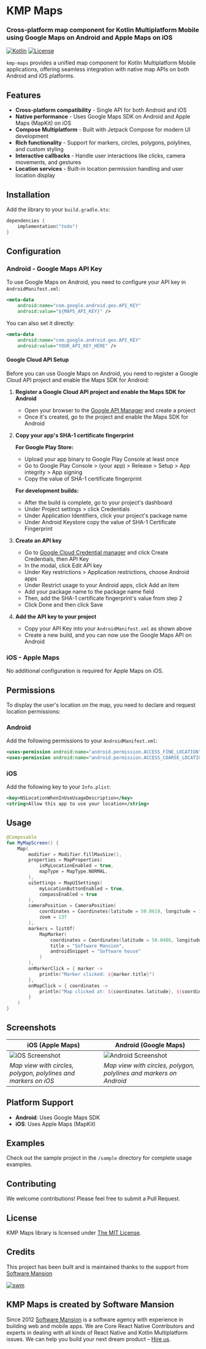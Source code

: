 # KMP Maps

### Cross-platform map component for Kotlin Multiplatform Mobile using Google Maps on Android and Apple Maps on iOS

[![Kotlin](https://img.shields.io/badge/Kotlin-2.2.20-blue.svg)](https://kotlinlang.org)
[![License](https://img.shields.io/badge/License-MIT-green.svg)](./LICENSE)

`kmp-maps` provides a unified map component for Kotlin Multiplatform Mobile applications, offering seamless integration with native map APIs on both Android and iOS platforms.

## Features

- **Cross-platform compatibility** - Single API for both Android and iOS
- **Native performance** - Uses Google Maps SDK on Android and Apple Maps (MapKit) on iOS
- **Compose Multiplatform** - Built with Jetpack Compose for modern UI development
- **Rich functionality** - Support for markers, circles, polygons, polylines, and custom styling
- **Interactive callbacks** - Handle user interactions like clicks, camera movements, and gestures
- **Location services** - Built-in location permission handling and user location display

## Installation

Add the library to your `build.gradle.kts`:

```kotlin
dependencies {
    implementation("todo")
}
```

## Configuration

### Android - Google Maps API Key

To use Google Maps on Android, you need to configure your API key in `AndroidManifest.xml`:

```xml
<meta-data
    android:name="com.google.android.geo.API_KEY"
    android:value="${MAPS_API_KEY}" />
```

You can also set it directly:
```xml
<meta-data
    android:name="com.google.android.geo.API_KEY"
    android:value="YOUR_API_KEY_HERE" />
```

#### Google Cloud API Setup

Before you can use Google Maps on Android, you need to register a Google Cloud API project and enable the Maps SDK for Android:

1. **Register a Google Cloud API project and enable the Maps SDK for Android**
   - Open your browser to the [Google API Manager](https://console.cloud.google.com/) and create a project
   - Once it's created, go to the project and enable the Maps SDK for Android

2. **Copy your app's SHA-1 certificate fingerprint**
   
   **For Google Play Store:**
   - Upload your app binary to Google Play Console at least once
   - Go to Google Play Console > (your app) > Release > Setup > App integrity > App signing
   - Copy the value of SHA-1 certificate fingerprint
   
   **For development builds:**
   - After the build is complete, go to your project's dashboard
   - Under Project settings > click Credentials
   - Under Application Identifiers, click your project's package name
   - Under Android Keystore copy the value of SHA-1 Certificate Fingerprint

3. **Create an API key**
   - Go to [Google Cloud Credential manager](https://console.cloud.google.com/apis/credentials) and click Create Credentials, then API Key
   - In the modal, click Edit API key
   - Under Key restrictions > Application restrictions, choose Android apps
   - Under Restrict usage to your Android apps, click Add an item
   - Add your package name to the package name field
   - Then, add the SHA-1 certificate fingerprint's value from step 2
   - Click Done and then click Save

4. **Add the API key to your project**
   - Copy your API Key into your `AndroidManifest.xml` as shown above
   - Create a new build, and you can now use the Google Maps API on Android

### iOS - Apple Maps

No additional configuration is required for Apple Maps on iOS.

## Permissions

To display the user's location on the map, you need to declare and request location permissions:

### Android

Add the following permissions to your `AndroidManifest.xml`:
```xml
<uses-permission android:name="android.permission.ACCESS_FINE_LOCATION" />
<uses-permission android:name="android.permission.ACCESS_COARSE_LOCATION" />
```

### iOS

Add the following key to your `Info.plist`:
```xml
<key>NSLocationWhenInUseUsageDescription</key>
<string>Allow this app to use your location</string>
```

## Usage

```kotlin
@Composable
fun MyMapScreen() {
    Map(
        modifier = Modifier.fillMaxSize(),
        properties = MapProperties(
            isMyLocationEnabled = true,
            mapType = MapType.NORMAL,
        ),
        uiSettings = MapUISettings(
            myLocationButtonEnabled = true,
            compassEnabled = true
        ),
        cameraPosition = CameraPosition(
            coordinates = Coordinates(latitude = 50.0619, longitude = 19.9373),
            zoom = 13f
        ),
        markers = listOf(
            MapMarker(
                coordinates = Coordinates(latitude = 50.0486, longitude = 19.9654),
                title = "Software Mansion",
                androidSnippet = "Software house"
            )
        ),
        onMarkerClick = { marker ->
            println("Marker clicked: ${marker.title}")
        },
        onMapClick = { coordinates ->
            println("Map clicked at: ${coordinates.latitude}, ${coordinates.longitude}")
        }
    )
}
```

## Screenshots

 | iOS (Apple Maps) | Android (Google Maps) |
|------------------|----------------------|
| ![iOS Screenshot](docs/screenshots/ios_preview.png) | ![Android Screenshot](docs/screenshots/android_preview.png) |
| *Map view with circles, polygon, polylines and markers on iOS* | *Map view with circles, polygon, polylines and markers on Android* |


## Platform Support

- **Android**: Uses Google Maps SDK
- **iOS**: Uses Apple Maps (MapKit)

## Examples

Check out the sample project in the `/sample` directory for complete usage examples.

## Contributing

We welcome contributions! Please feel free to submit a Pull Request.

## License

KMP Maps library is licensed under [The MIT License](./LICENSE).

## Credits

This project has been built and is maintained thanks to the support from [Software Mansion](https://swmansion.com)

[![swm](https://logo.swmansion.com/logo?color=white&variant=desktop&width=150&tag=kmp-maps-github 'Software Mansion')](https://swmansion.com)

## KMP Maps is created by Software Mansion

Since 2012 [Software Mansion](https://swmansion.com) is a software agency with experience in building web and mobile apps. We are Core React Native Contributors and experts in dealing with all kinds of React Native and Kotlin Multiplatform issues. We can help you build your next dream product – [Hire us](https://swmansion.com/contact/projects?utm_source=kmpmaps&utm_medium=readme).